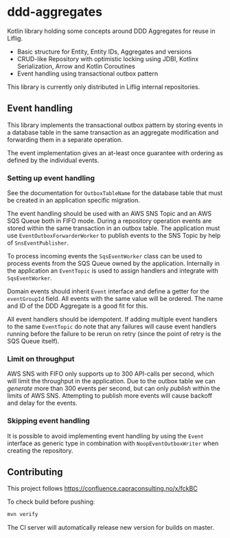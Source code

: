 # ddd-aggregates

Kotlin library holding some concepts around DDD Aggregates
for reuse in Liflig.

* Basic structure for Entity, Entity IDs, Aggregates and versions
* CRUD-like Repository with optimistic locking using JDBI,
  Kotlinx Serialization, Arrow and Kotlin Coroutines
* Event handling using transactional outbox pattern

This library is currently only distributed in Liflig
internal repositories.

## Event handling

This library implements the transactional outbox pattern by storing events
in a database table in the same transaction as an aggregate modification and
forwarding them in a separate operation.

The event implementation gives an at-least once guarantee with ordering
as defined by the individual events.

### Setting up event handling

See the documentation for `OutboxTableName` for the database table that
must be created in an application specific migration.

The event handling should be used with an AWS SNS Topic and an AWS SQS Queue both
in FIFO mode. During a repository operation events are stored within the
same transaction in an outbox table. The application must use
`EventOutboxForwarderWorker` to publish events to the SNS Topic by help
of `SnsEventPublisher`.

To process incoming events the `SqsEventWorker` class can be used to process events
from the SQS Queue owned by the application. Internally in the application
an `EventTopic` is used to assign handlers and integrate with `SqsEventWorker`.

Domain events should inherit `Event` interface and define a getter for the
`eventGroupId` field. All events with the same value will be ordered.
The name and ID of the DDD Aggregate is a good fit for this.

All event handlers should be idempotent. If adding multiple event handlers
to the same `EventTopic` do note that any failures will cause event handlers running
before the failure to be rerun on retry (since the point of retry is the SQS
Queue itself).

### Limit on throughput

AWS SNS with FIFO only supports up to 300 API-calls per second, which will
limit the throughput in the application. Due to the outbox table we can _generate_ more
than 300 events per second, but can only _publish_ within the limits of AWS SNS.
Attempting to publish more events will cause backoff and delay for the events.

### Skipping event handling

It is possible to avoid implementing event handling by using the
`Event` interface as generic type in combination with `NoopEventOutboxWriter`
when creating the repository.

## Contributing

This project follows
https://confluence.capraconsulting.no/x/fckBC

To check build before pushing:

```bash
mvn verify
```

The CI server will automatically release new version for builds on master.
